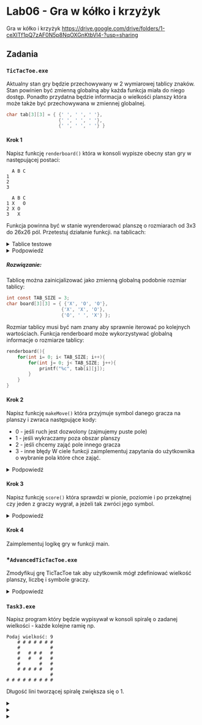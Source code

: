 # **Lab06 - Gra w kółko i krzyżyk**

Gra w kółko i krzyżyk
https://drive.google.com/drive/folders/1-ceXITf1pQ7zAF0N5p8NqOXGnKtbVl4-?usp=sharing


## Zadania

### `TicTacToe.exe`
Aktualny stan gry będzie przechowywany w 2 wymiarowej tablicy znaków.
Stan powinien być zmienną globalną aby każda funkcja miała do niego dostęp.
Ponadto przydatna będzie informacja o wielkośći planszy która może także być przechowywana w zmiennej globalnej.
```c
char tab[3][3] = { {' ', ' ', ' '},
                   {' ', ' ', ' '},
                   {' ', ' ', ' '} }
```
#### Krok 1
Napisz funkcję `renderboard()` która w konsoli wypisze obecny stan gry w następującej postaci:
```terminal
  A B C
1   
2   
3   
```

```terminal
  A B C
1 X   O
2 X O
3   X
```
Funkcja powinna być w stanie wyrenderować planszę o rozmiarach od 3x3 do 26x26 pól.
Przetestuj działanie funkcji.
na tablicach:
<details>
<summary>Tablice testowe</summary>

```c
int const TAB_SIZE = 4;
char board[TAB_SIZE][TAB_SIZE] = { {' ', ' ', ' ', ' '},
                                  {' ', ' ', ' ', ' '},
                                  {' ', ' ', ' ', ' '},
                                  {' ', ' ', ' ', ' '} };
```

```c
//Można zmienić rozmiar tablicy na mniejszy/więszy
int const TAB_SIZE = 26;
char board[TAB_SIZE][TAB_SIZE];
//w funkcji main ustawiane są wartośći w tablicy
int main(int argc, char const *argv[])
{
    for (size_t i = 0; i < TAB_SIZE; i++)
    {
        for (size_t j = 0; j < TAB_SIZE; j++)
        {
            board[i][j] = ' ';
        }
    }
    return 0;
}
```

</details>

<details>
<summary>Podpowiedź</summary>

```c
// Typ char przechowuje liczby od 0 do 255 które w funkcji printf() są dekodowane na znaki widoczne w konsoli.
// A - 65
// Z - 90
// a - 97
// z - 122
for(char i = 65; i<91; i++){
    printf("%c ", i);
}
```

Nagłowki kolumn można wypisać przed wypisywaniem wartości planszy.

Nagłówki wierszy można wypisać przed iteracją po drugim wymiarze tablicy.
</details>

##### Rozwiązanie:

Tablicę można zainicjalizować jako zmienną globalną podobnie rozmiar tablicy:

```c
int const TAB_SIZE = 3;
char board[3][3] = { {'X', 'O', 'O'},
                    {'X', 'X', 'O'},
                    {'O', ' ', 'X'} };
```

Rozmiar tablicy musi być nam znany aby sprawnie iterować po kolejnych wartościach.
Funkcja renderboard może wykorzystywać globalną informacje o rozmiarze tablicy:

```c
renderboard(){
    for(int i= 0; i< TAB_SIZE; i++){
        for(int j= 0; j< TAB_SIZE; j++){
            printf("%c", tab[i][j]);
        }
    }
}
```

#### Krok 2
Napisz funkcję `makeMove()` która przyjmuje symbol danego gracza na planszy i zwraca następujące kody:
- 0 - jeśli ruch jest dozwolony (zajmujemy puste pole)
- 1 - jeśli wykraczamy poza obszar planszy
- 2 - jeśli chcemy zająć pole innego gracza
- 3 - inne błędy
W ciele funkcji zaimplementuj zapytania do użytkownika o wybranie pola które chce zająć.

<details>
<summary>Podpowiedź</summary>

Za pomocą instrukcji scanf() możemy odczytać kilka wartości jednocześnie.

```c
char col;
int row;
printf("Podaj wartośc col i row np.  ", player);
scanf(" %c %i", &col, &row);
```

Po odczytaniu wartości wystarczy zamienic je na indeksy (numerowane od 0) i sprawdzić odpowiednie warunki.
</details>

#### Krok 3
Napisz funkcję `score()` która sprawdzi w pionie, poziomie i po przekątnej czy jeden z graczy wygrał, a jeżeli tak zwróci jego symbol.

<details>
<summary>Podpowiedź</summary>

Należy sprawdzać czy w kolumach, wierszach, na przekątnych znajdują się takie same znaki.
Jeśli natrafimy na znak ' ' możemy przerwać dalsze poszukiwania w kolumnie, wierszu, na przekątnej. Podobnie jesli natrafimy na symbol innego gracza.

</details>

#### Krok 4
Zaimplementuj logikę gry w funkcji main.

### *`AdvancedTicTacToe.exe`

Zmodyfikuj grę TicTacToe tak aby użytkownik mógł zdefiniować wielkość planszy, liczbę i symbole graczy.

<details>
<summary>Podpowiedź</summary>

```c
#include <stdlib.h>
#include <stdio.h>

// Zmienne globalne dostępne dla funkcji
// wskaźnik na pierwszy element tablicy
int *board;
// rozmiar tablicy
int BOARD_SIZE = 3;

int main(int argc, char const *argv[])
{
    // Talice w pamięci są przechowyane w kolejnych adresach
    int tab[2][3] = { {1,2,3},{4,5,6} };
    int tab_size = sizeof(tab)/sizeof(int);
    printf("tab_size = %i\n",tab_size);
    int iterations = 0;
    for (int *i = tab; iterations < (sizeof(tab)/sizeof(int)); i++)
    {
        printf("%i ", *i);
        iterations++;
    }
    printf("\n");

    // Rozmiar tablicy 2x3 typu int to (2*int)*(3*int) gdzie int to wielkość typu int.
    int size = (BOARD_SIZE * sizeof(int)) * (BOARD_SIZE * sizeof(int));
    // funkcja maloc() zarezerwuje w pamięci określoną liczbę bajtów i zwróci wskaźnik do pierwszego bajtu.
    board = malloc(size);
    
    // wiedząc że plansza ma rozmiar 3x3 co 3 komórka w pamięci będzie początkiem nowego wiersza.
    int row = 0;
    for (int *rowwsk = board; row < BOARD_SIZE; rowwsk + BOARD_SIZE)
    {
        int col = 0;
        for (int *colwsk = rowwsk; col < BOARD_SIZE; colwsk++)
        {
            *colwsk = 0;
            col++;
        }
        row++;
    }

    row = 0;
    for (int *rowwsk = board; row < BOARD_SIZE; rowwsk + BOARD_SIZE)
    {
        int col = 0;
        for (int *colwsk = rowwsk; col < BOARD_SIZE; colwsk++)
        {
            printf("board[%i][%i] = %i \t",row, col,*colwsk);
            col++;
        }
        printf("\n");
        row++;
    }

    // free zwalnia pamięć
    free(board);
    return 0;
}
```

```c
 // +------+
    // |      | pointer to pointer to T 
    // +------+
    //     |
    //     v
    // +------+------+------+
    // |      |      |      | pointers to T 
    // +------+------+------+
    //     |      |      |     +-------------+-------------+-------------+
    //     |      |      +---->|             |             |             | elements of type T
    //     |      |            +-------------+-------------+-------------+ 
    //     |      |     +-------------+-------------+
    //     |      +---->|             |             | elements of type T
    //     |            +-------------+-------------+ 
    //     |
    //     v
    // +-------------+-------------+-------------+-------------+
    // |             |             |             |             | elements of type T
    // +-------------+-------------+-------------+-------------+ 
    double **tab2;
    tab2 = malloc(row * sizeof(double *));
    for (int i = 0; i < 3; i++)
    {
        tab2[i] = calloc(col,sizeof(double));
    }

    // pzypisujemy wartości
    tab2[0][0] = 0.0;
    tab2[0][1] = 0.1;
    tab2[1][0] = 1.0;
    tab2[1][1] = 1.1;
    tab2[2][0] = 2.0;
    tab2[2][1] = 2.1;

    // dla 3d array
    int ***tab3d;
    tab3d = malloc(2*sizeof(double **));
    for (int i = 0; i < 2; i++)
    {
        tab3d[i] = malloc(2*sizeof(double *));
        for (size_t j = 0; j < 2; j++)
        {
            tab3d[i][j] = calloc(2,sizeof(double));
        }
        
    }
```

</details>

### `Task3.exe`

Napisz program który będzie wypisywał w konsoli spiralę o zadanej wielkości - każde kolejne ramię  np.

```
Podaj wielkość: 9
    # # # # # # #               
    #           #
    #   # # #   #
    #   #   #   #
    #       #   #
    # # # # #   #
                #
# # # # # # # # #
```

Długość lini tworzącej spiralę zwiększa się o 1.

<details>
<summary></summary>

Jak obliczyć wielkość tablicy przechowującej spiralę o wielkościach: 5, 6, 7, 8?

</details>

<details>
<summary></summary>

Jak wyznaczyć początek rysowania spirali?

</details>


<details>
<summary></summary>

Które indeksy tablicy zmieniać poruszając się na północ, wschód, południe, zachód?

</details>
          
 
      
